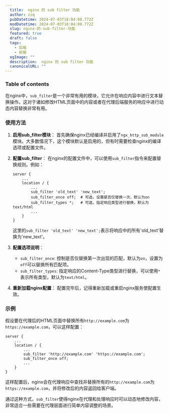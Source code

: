 ```yaml
---
  title:  nginx 的 sub filter 功能
  author: zzq
  pubDatetime: 2024-07-03T18:04:08.772Z
  modDatetime: 2024-07-03T18:04:08.772Z
  slug: nginx-的-sub-filter-功能
  featured: true
  draft: false
  tags:
    - 后端
    - 前端
  ogImage: ""
  description:  nginx 的 sub filter 功能
  canonicalURL: ""
---
```


### Table of contents

在nginx中，`sub_filter`是一个非常有用的模块，它允许在响应内容中进行文本替换操作。这对于诸如修改HTML页面中的内容或者在代理后端服务的响应中进行动态内容替换非常有用。

### 使用方法

1. **启用sub_filter模块**：
   首先确保nginx已经编译并启用了`ngx_http_sub_module`模块。大多数情况下，这个模块默认是启用的，但有时需要检查nginx的编译选项或配置文件。

2. **配置sub_filter**：
   在nginx的配置文件中，可以使用`sub_filter`指令来配置替换规则。例如：

   ```nginx
   server {
       ...
       location / {
           ...
           sub_filter 'old_text' 'new_text';
           sub_filter_once off;  # 可选，设置是否仅替换一次，默认为on
           sub_filter_types *;   # 可选，指定响应类型进行替换，默认为text/html
           ...
       }
   }
   ```

   这里的`sub_filter 'old_text' 'new_text';`表示将响应中的所有'old_text'替换为'new_text'。

3. **配置选项说明**：

   - `sub_filter_once`: 控制是否仅替换第一次出现的匹配，默认为`on`，设置为`off`可以替换所有匹配项。
   - `sub_filter_types`: 指定响应的Content-Type类型进行替换，可以使用`*`表示所有类型，默认为`text/html`。

4. **重新加载nginx配置**：
   配置完毕后，记得重新加载或重启nginx服务使配置生效。

### 示例

假设要在代理后的HTML页面中替换所有`http://example.com`为`https://example.com`，可以这样配置：

```nginx
server {
    ...
    location / {
        ...
        sub_filter 'http://example.com' 'https://example.com';
        sub_filter_once off;
        ...
    }
}
```

这样配置后，nginx会在代理响应中查找并替换所有的`http://example.com`为`https://example.com`，并将修改后的内容返回给客户端。

通过这种方式，`sub_filter`使得nginx在代理和处理响应时可以动态地修改内容，非常适合一些需要在代理层面进行简单内容调整的场景。
